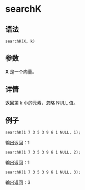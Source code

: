 # searchK

## 语法

`searchK(X, k)`

## 参数

**X** 是一个向量。

## 详情

返回第 *k* 小的元素，忽略 NULL 值。

## 例子

```
searchK(1 7 3 5 3 9 6 1 NULL, 1);
```

输出返回：1

```
searchK(1 7 3 5 3 9 6 1 NULL, 2);
```

输出返回：1

```
searchK(1 7 3 5 3 9 6 1 NULL, 3);
```

输出返回：3

